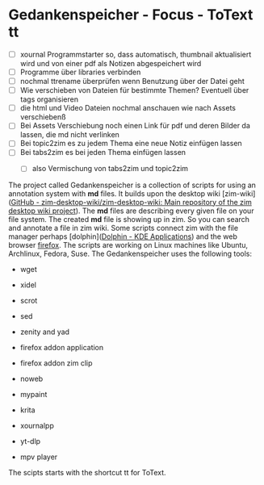 # Gedankenspeicher - Focus - ToText tt
	
- [ ] xournal Programmstarter so, dass automatisch, thumbnail aktualisiert wird und von einer pdf als Notizen abgespeichert wird
- [ ] Programme über libraries verbinden
- [ ] nochmal ttrename überprüfen wenn Benutzung über der Datei geht
- [ ] Wie verschieben von Dateien für bestimmte Themen? Eventuell über tags organisieren
- [ ] die html und Video Dateien nochmal anschauen wie nach Assets verschiebenß
- [ ] Bei Assets Verschiebung noch einen Link für pdf und deren Bilder da lassen, die md nicht verlinken
- [ ] Bei topic2zim es zu jedem Thema eine neue Notiz einfügen lassen
- [ ] Bei tabs2zim es bei jeden Thema einfügen lassen
	- [ ] also Vermischung von tabs2zim und topic2zim 


The project called Gedankenspeicher is a collection of scripts for using an annotation system with **md** files. It builds upon the desktop wiki [zim-wiki]([GitHub - zim-desktop-wiki/zim-desktop-wiki: Main repository of the zim desktop wiki project](https://github.com/zim-desktop-wiki/zim-desktop-wiki)). The **md** files are describing every given file on your file system. The created **md** file is showing up in zim. So you can search and annotate a file in zim wiki. Some scripts connect zim with the file manager perhaps [dolphin]([Dolphin - KDE Applications](https://apps.kde.org/dolphin/)) and the web browser [firefox](https://www.mozilla.org/en-US/firefox/new/). The scripts are working on Linux machines like Ubuntu, Archlinux, Fedora, Suse. The Gedankenspeicher uses the following tools:

- wget

- xidel

- scrot

- sed

- zenity and yad

- firefox addon application

- firefox addon zim clip

- noweb

- mypaint

- krita

- xournalpp

- yt-dlp

- mpv player

The scipts starts with the shortcut tt for ToText. 
